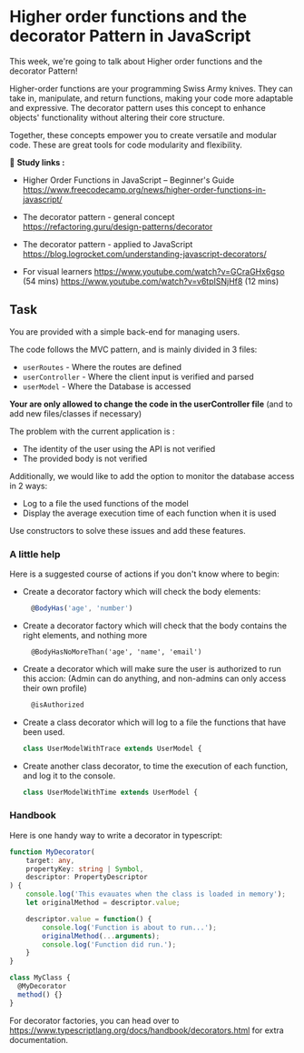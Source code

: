 # Higher order functions and the decorator Pattern in JavaScript

This week, we're going to talk about Higher order functions and the decorator Pattern!

Higher-order functions are your programming Swiss Army knives. They can take in, manipulate, and return functions, making your code more adaptable and expressive. The decorator pattern uses this concept to enhance objects' functionality without altering their core structure.

Together, these concepts empower you to create versatile and modular code. These are great tools for code modularity and flexibility.

🔗 **Study links :**

- Higher Order Functions in JavaScript – Beginner's Guide
  https://www.freecodecamp.org/news/higher-order-functions-in-javascript/

- The decorator pattern - general concept
  https://refactoring.guru/design-patterns/decorator

- The decorator pattern - applied to JavaScript
  https://blog.logrocket.com/understanding-javascript-decorators/

- For visual learners
  https://www.youtube.com/watch?v=GCraGHx6gso (54 mins)
  https://www.youtube.com/watch?v=v6tpISNjHf8 (12 mins)

## Task

You are provided with a simple back-end for managing users.

The code follows the MVC pattern, and is mainly divided in 3 files:
- `userRoutes` - Where the routes are defined
- `userController` - Where the client input is verified and parsed
- `userModel` - Where the Database is accessed

**Your are only allowed to change the code in the userController file** (and to add new files/classes if necessary)

The problem with the current application is :
- The identity of the user using the API is not verified
- The provided body is not verified

Additionally, we would like to add the option to monitor the database access in 2 ways:
- Log to a file the used functions of the model
- Display the average execution time of each function when it is used


Use constructors to solve these issues and add these features.


### A little help

Here is a suggested course of actions if you don't know where to begin:


- Create a decorator factory which will check the body elements:

  ```typescript
    @BodyHas('age', 'number')
  ```

- Create a decorator factory which will check that the body contains the right elements, and nothing more

  ```
    @BodyHasNoMoreThan('age', 'name', 'email')
  ```

- Create a decorator which will make sure the user is authorized to run this accion:
  (Admin can do anything, and non-admins can only access their own profile)

  ```typescript
    @isAuthorized
  ```

- Create a class decorator which will log to a file the functions that have been used.

  ```typescript
  class UserModelWithTrace extends UserModel {
  ```

- Create another class decorator, to time the execution of each function, and log it to the console.

  ```typescript
  class UserModelWithTime extends UserModel {
  ```

### Handbook

Here is one handy way to write a decorator in typescript:
```typescript
function MyDecorator(
    target: any,
    propertyKey: string | Symbol,
    descriptor: PropertyDescriptor
) {
    console.log('This evauates when the class is loaded in memory');
    let originalMethod = descriptor.value;

    descriptor.value = function() {
        console.log('Function is about to run...');
        originalMethod(...arguments);
        console.log('Function did run.');
    }
}

class MyClass {
  @MyDecorator
  method() {}
}
```

For decorator factories, you can head over to https://www.typescriptlang.org/docs/handbook/decorators.html for extra documentation.
